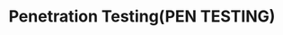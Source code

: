 ---
title: Penetration Testing(PEN TESTING)
image: https://encrypted-tbn0.gstatic.com/images?q=tbn:ANd9GcSGYguzr-1PQ14veXvw8NG9L6a7ESoxzA_HSg&s
tags: [ cybersecurity, cloud, containers ,]
categories: [Security]
---